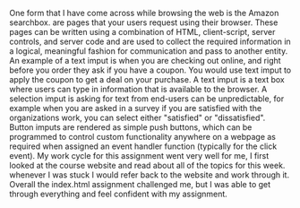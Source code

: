 One form that I have come across while browsing the web is the Amazon searchbox. are pages that your users request using their browser. These pages can be written using a combination of HTML, client-script, server controls, and server code and are used to collect the required information in a logical, meaningful fashion for communication and pass to another entity.
An example of a text imput is when you are checking out online, and right before you order they ask if you have a coupon. You would use text imput to apply the coupon to get a deal on your purchase. A text imput is a text box where users can type in information that is available to the browser. A selection imput is asking for text from end-users can be unpredictable, for example when you are asked in a survey if you are satisfied with the organizations work, you can select either "satisfied" or "dissatisfied". Button imputs are rendered as simple push buttons, which can be programmed to control custom functionality anywhere on a webpage as required when assigned an event handler function (typically for the click event).
My work cycle for this assignment went very well for me, I first looked at the course website and read about all of the topics for this week. whenever I was stuck I would refer back to the website and work through it. Overall the index.html assignment challenged me, but I was able to get through everything and feel confident with my assignment. 
